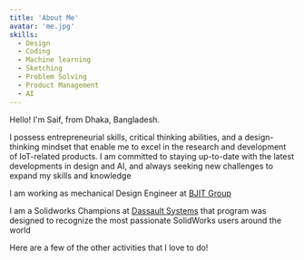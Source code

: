 ```yaml
---
title: 'About Me'
avatar: 'me.jpg'
skills:
  - Design
  - Coding
  - Machine learning
  - Sketching
  - Problem Solving
  - Product Management
  - AI
---
```


Hello! I'm Saif, from Dhaka, Bangladesh.

I possess entrepreneurial skills, critical thinking abilities, and a design-thinking mindset that enable me to excel in the research and development of IoT-related products. I am committed to staying up-to-date with the latest developments in design and AI, and always seeking new challenges to expand my skills and knowledge

I am working as mechanical Design Engineer at [BJIT Group](https://bjitgroup.com/)

I am a Solidworks Champions at [Dassault Systems](https://www.credly.com/badges/2751371b-614a-4711-b94e-d17018d964bd/public_url) that program was designed to recognize the most passionate SolidWorks users around the world

Here are a few of the other activities that I love to do!
